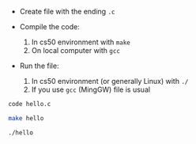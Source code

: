 - Create file with the ending `.c`
- Compile the code:
	1. In cs50 environment with `make`
	2. On local computer with `gcc`

- Run the file:
	1. In cs50 environment (or generally Linux) with `./`
	2. If you use `gcc` (MingGW) file is usual
```bash
code hello.c

make hello

./hello
```
